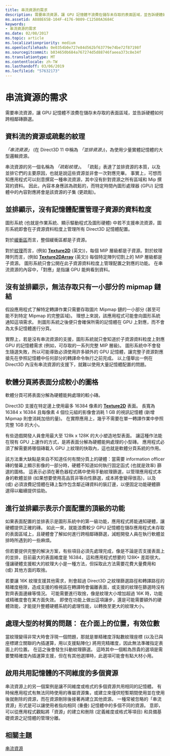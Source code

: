 ```yaml
---
title: 串流資源的需求
description: 需要串流資源，讓 GPU 記憶體不浪費在儲存未存取的表面區域，並告訴硬體如何跨相鄰磚篩選。
ms.assetid: A88BE65B-104F-4176-9809-C12580A3684C
keywords:
- 串流資源的需求
ms.date: 02/08/2017
ms.topic: article
ms.localizationpriority: medium
ms.openlocfilehash: 0e0354b0e727e84d562bf63779e74be72f87198f
ms.sourcegitcommit: b034650b684a767274d5d88746faeea373c8e34f
ms.translationtype: MT
ms.contentlocale: zh-TW
ms.lasthandoff: 03/06/2019
ms.locfileid: "57632173"
---
```

# <a name="the-need-for-streaming-resources"></a>串流資源的需求


需要串流資源，讓 GPU 記憶體不浪費在儲存未存取的表面區域，並告訴硬體如何跨相鄰磚篩選。

## <a name="span-idstreamingresourcesorsparsetexturesspanspan-idstreamingresourcesorsparsetexturesspanspan-idstreamingresourcesorsparsetexturesspanstreaming-resources-or-sparse-textures"></a><span id="Streaming_resources_or_sparse_textures"></span><span id="streaming_resources_or_sparse_textures"></span><span id="STREAMING_RESOURCES_OR_SPARSE_TEXTURES"></span>資料流的資源或疏鬆的紋理


*「串流資源」* (在 Direct3D 11 中稱為 *「並排資源」*)，為使用少量實體記憶體的大型邏輯資源。

串流資源的另一個名稱為 *「疏鬆紋理」*。 「疏鬆」表達了並排資源的本質，以及並排它們的主要原因，也就是說這些資源並非會一次對應完畢。 事實上，可想而知應用程式可以刻意撰寫一種串流資源，其中沒有針對資源之所有區域和 Mip 撰寫的資料。 因此，內容本身應該為疏鬆的，而特定時間內圖形處理器 (GPU) 記憶體中的內容對應將會是該資源的子集 (更疏鬆)。

## <a name="span-idwithouttilingmemoryallocationsaremanagedatsubresourcegranularityspanspan-idwithouttilingmemoryallocationsaremanagedatsubresourcegranularityspanspan-idwithouttilingmemoryallocationsaremanagedatsubresourcegranularityspanwithout-tiling-memory-allocations-are-managed-at-subresource-granularity"></a><span id="Without_tiling__memory_allocations_are_managed_at_subresource_granularity"></span><span id="without_tiling__memory_allocations_are_managed_at_subresource_granularity"></span><span id="WITHOUT_TILING__MEMORY_ALLOCATIONS_ARE_MANAGED_AT_SUBRESOURCE_GRANULARITY"></span>並排顯示，沒有記憶體配置管理子資源的資料粒度


圖形系統 (也就是作業系統、顯示驅動程式及圖形硬體) 中若不支援串流資源，圖形系統即會在子資源資料粒度上管理所有 Direct3D 記憶體配置。

對於[緩衝區](introduction-to-buffers.md)而言，整個緩衝區都是子資源。

對於[紋理](textures.md)而言，(例如 [**Texture2D**](https://msdn.microsoft.com/library/windows/desktop/ff471525) (英文))，每個 MIP 層級都是子資源。對於紋理陣列而言，(例如 [**Texture2DArray**](https://msdn.microsoft.com/library/windows/desktop/ff471526) (英文)) 每個特定陣列切割上的 MIP 層級都是子資源。 圖形系統只會公開在此子資源資料粒度上管理配置之對應的功能。 在串流資源的內容中，「對應」是指讓 GPU 能夠看到資料。

## <a name="span-idwithouttilingcantaccessonlyasmallportionofmipmapchainspanspan-idwithouttilingcantaccessonlyasmallportionofmipmapchainspanspan-idwithouttilingcantaccessonlyasmallportionofmipmapchainspanwithout-tiling-cant-access-only-a-small-portion-of-mipmap-chain"></a><span id="Without_tiling__can_t_access_only_a_small_portion_of_mipmap_chain"></span><span id="without_tiling__can_t_access_only_a_small_portion_of_mipmap_chain"></span><span id="WITHOUT_TILING__CAN_T_ACCESS_ONLY_A_SMALL_PORTION_OF_MIPMAP_CHAIN"></span>沒有並排顯示，無法存取只有一小部分的 mipmap 鏈結


假設應用程式了解特定轉譯作業只需要存取圖片 Mipmap 鏈的一小部分 (甚至可能不到特定 Mipmap 的完整區域)。 理想上來說，該應用程式可能會向圖形系統通知這項需求。 則圖形系統之後便只會確保所需的記憶體在 GPU 上對應，而不會為太多記憶體進行分頁。

實際上，若是沒有串流資源的支援，圖形系統就只會知道於子資源資料粒度上對應 GPU 的記憶體需求 (例如，可存取的一系列完整 MIP 層級)。 圖形系統中不會發生隨選失敗，所以可能導致必須使用許多額外的 GPU 記憶體，讓完整子資源對應搶先在參照記憶體中任何部分的轉譯命令執行之前完成。 以上僅舉出一例在 Direct3D 內沒有串流資源的支援下，就難以使用大量記憶體配置的問題。

## <a name="span-idsoftwarepagingtobreakthesurfaceintosmallertilesspanspan-idsoftwarepagingtobreakthesurfaceintosmallertilesspanspan-idsoftwarepagingtobreakthesurfaceintosmallertilesspansoftware-paging-to-break-the-surface-into-smaller-tiles"></a><span id="Software_paging_to_break_the_surface_into_smaller_tiles"></span><span id="software_paging_to_break_the_surface_into_smaller_tiles"></span><span id="SOFTWARE_PAGING_TO_BREAK_THE_SURFACE_INTO_SMALLER_TILES"></span>軟體分頁將表面分成較小的圖格


軟體分頁可將表面分解為硬體能夠處理的較小磚。

Direct3D 支援在特定邊上使用最多 16384 像素的 [**Texture2D**](https://msdn.microsoft.com/library/windows/desktop/ff471525) 表面。 長寬為 16384 x 16384 且每像素 4 個位元組的影像會消耗 1 GB 的視訊記憶體 (新增 Mipmap 則會消耗加倍的量)。 在實際應用上，幾乎不需要在單一轉譯作業中參照完整 1GB 的大小。

有些遊戲開發人員會用最大至 128k x 128K 的大小塑造地型表面。 讓這種作法能在現有 GPU 上運作的方式，是將表面分解為硬體能夠處理的小型磚。 應用程式必須了解需要將哪個磚載入 GPU 上紋理的快取內，這也就是軟體分頁系統的作用。

該方法重大缺點是來自不知道任何有關分頁上的硬體：當需要 information officer 磚的螢幕上顯示影像的一部分時，硬體不知道如何執行固定函式 (也就是效率) 篩選的圖格。 這表示必須在著色器程式碼中使用手動紋理篩選，以管理應用程式本身的軟體並排 (如果想要使用高品質非等向性篩選，成本將會變得很高)，以及 (或) 必須浪費記憶體在磚上製作包含鄰近磚資料的裝訂邊，以便固定功能硬體篩選得以繼續提供協助。

## <a name="span-idmakingtiledrepresentationofsurfaceallocationsafirst-classfeaturespanspan-idmakingtiledrepresentationofsurfaceallocationsafirst-classfeaturespanspan-idmakingtiledrepresentationofsurfaceallocationsafirst-classfeaturespanmaking-tiled-representation-of-surface-allocations-a-first-class-feature"></a><span id="Making_tiled_representation_of_surface_allocations_a_first-class_feature"></span><span id="making_tiled_representation_of_surface_allocations_a_first-class_feature"></span><span id="MAKING_TILED_REPRESENTATION_OF_SURFACE_ALLOCATIONS_A_FIRST-CLASS_FEATURE"></span>進行並排顯示表示介面配置的頂級的功能


如果表面配置的並排表示是圖形系統中的第一級功能，應用程式將能通知硬體，讓硬體提供正確的磚。 如此一來，就能浪費較少 GPU 記憶體在儲存應用程式未存取的表面區域上，且硬體會了解如何進行跨相鄰磚篩選，減輕開發人員在執行軟體並排時所遇到的一些麻煩。

但若要提供完整的解決方案，有些項目必須先處理完成，像是不論是否支援表面上的並排，目前最大的表面維度是 16384，這和應用程式想要的 128K+ 差距很大。 僅讓硬體支援較大的紋理大小是一種方法，但採取此方法需要花費大量費用和 (或) 其他方面的取捨。

若要讓 16K 紋理支援其他需求，則會超過 Direct3D 之紋理篩選路徑和轉譯路徑的精確度極限，造成支援的檢視區在轉譯時會偏離表面，或支援的紋理在篩選時沒有對齊表面邊緣等情況。 可能需要進行取捨，像是紋理大小增加超過 16K 時，功能或精確度會在某方面失效。 即使在功能上做出這項讓步，還是可能需要額外的硬體效能，才能提升整體硬體系統的處理性能，以轉換至更大的紋理大小。

## <a name="span-idissuewithlargetexturesprecisionforlocationsonsurfacespanspan-idissuewithlargetexturesprecisionforlocationsonsurfacespanspan-idissuewithlargetexturesprecisionforlocationsonsurfacespanissue-with-large-textures-precision-for-locations-on-surface"></a><span id="Issue_with_large_textures__precision_for_locations_on_surface"></span><span id="issue_with_large_textures__precision_for_locations_on_surface"></span><span id="ISSUE_WITH_LARGE_TEXTURES__PRECISION_FOR_LOCATIONS_ON_SURFACE"></span>處理大型的材質的問題： 在介面上的位置，有效位數


當紋理變得非常大時會浮現一個問題，那就是單精確度浮點數紋理座標 (以及已與座標建立關聯的內插運算，用以支援點陣化) 將用完精確度，因此無法準確指定表面上的位置。 在這之後會發生抖動紋理篩選。 這時其中一個較為昂貴的選項是需要雙精確度內插運算支援，但在有其他選擇時，此選項可能會有點大材小用。

## <a name="span-idenablingmultipleresourcesofdifferentdimensionstosharememoryspanspan-idenablingmultipleresourcesofdifferentdimensionstosharememoryspanspan-idenablingmultipleresourcesofdifferentdimensionstosharememoryspanenabling-multiple-resources-of-different-dimensions-to-share-memory"></a><span id="Enabling_multiple_resources_of_different_dimensions_to_share_memory"></span><span id="enabling_multiple_resources_of_different_dimensions_to_share_memory"></span><span id="ENABLING_MULTIPLE_RESOURCES_OF_DIFFERENT_DIMENSIONS_TO_SHARE_MEMORY"></span>啟用共用記憶體的不同維度的多個資源


串流資源上的另一個案例是讓不同維度或格式的多個資源共用相同的記憶體。 有時候應用程式有無法同時使用的專屬資源集，或建立來僅供短暫期間使用並在使用後就刪除的資源，而在資源刪除後接著再建立其他資源。 一種常被忽略的「串流資源」形式是可以讓使用者指向相同 (重疊) 記憶體中的多個不同的資源。 意即，可以從應用程式觀點將「資源」的建立和刪除 (定義維度或格式等項目) 和具備基礎資源之記憶體的管理分離。

## <a name="span-idrelated-topicsspanrelated-topics"></a><span id="related-topics"></span>相關主題


[串流資源](streaming-resources.md)

 

 




